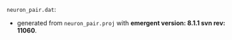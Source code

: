 `neuron_pair.dat`:
* generated from `neuron_pair.proj` with **emergent version: 8.1.1 svn rev: 11060**.